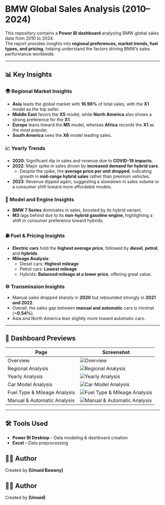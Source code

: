 # BMW Global Sales Analysis (2010–2024)

This repository contains a **Power BI dashboard** analyzing BMW global sales data from 2010 to 2024.  
The report provides insights into **regional preferences, market trends, fuel types, and pricing**, helping understand the factors driving BMW’s sales performance worldwide.

---

## 📊 Key Insights

### 🌍 Regional Market Insights
- **Asia** leads the global market with **16.96%** of total sales, with the **X1** model as the top seller.  
- **Middle East** favors the **X5** model, while **North America** also shows a strong preference for the **X1**.  
- **Europe** leans toward the **M5** model, whereas **Africa** records the **X1** as the most popular.  
- **South America** sees the **X6** model leading sales.

### 📈 Yearly Trends
- **2020**: Significant dip in sales and revenue due to **COVID-19 impacts**.  
- **2022**: Major spike in sales driven by **increased demand for hybrid cars**.  
  - Despite the spike, the **average price per unit dropped**, indicating growth in **mid-range hybrid sales** rather than premium vehicles.  
- **2023**: Revenue dipped again, suggesting a slowdown in sales volume or a consumer shift toward more affordable models.

### 🚗 Model and Engine Insights
- **BMW 7 Series** dominates in sales, boosted by its hybrid variant.  
- **M3** lags behind due to its **non-hybrid gasoline engine**, highlighting a shift in consumer preference toward hybrids.  

### ⛽ Fuel & Pricing Insights
- **Electric cars** hold the **highest average price**, followed by **diesel**, **petrol**, and **hybrids**.  
- **Mileage Analysis**:
  - Diesel cars: **Highest mileage**  
  - Petrol cars: **Lowest mileage**  
  - Hybrids: **Balanced mileage at a lower price**, offering great value.

### ⚙️ Transmission Insights
- Manual sales dropped sharply in **2020** but rebounded strongly in **2021 and 2022**.  
- Overall, the sales gap between **manual and automatic** cars is minimal (**~0.54%**).  
- Asia and North America lean slightly more toward automatic cars.

---

## 📸 Dashboard Previews
| Page | Screenshot |
|-------|------------|
| Overview | ![Overview](images/Overview.png) |
| Regional Analysis | ![Regional Analysis](images/Regional%20Analysis.png) |
| Yearly Analysis | ![Yearly Analysis](images/Yearly%20Analysis.png) |
| Car Model Analysis | ![Car Model Analysis](images/Car%20Model%20Analysis.png) |
| Fuel Type & Mileage Analysis | ![Fuel Type & Mileage Analysis](images/Fuel%20Type%20&%20Mileage%20Analysis.png) |
| Manual & Automatic Analysis | ![Manual & Automatic Analysis](images/Manual%20&%20Automatic%20Analysis.png) |

---

## 🛠️ Tools Used
- **Power BI Desktop** – Data modeling & dashboard creation  
- **Excel** – Data preprocessing  



## 🧑‍💻 Author
Created by **[Umaid Bawany]**


## 🧑‍💻 Author
Created by **[Umaid]**
